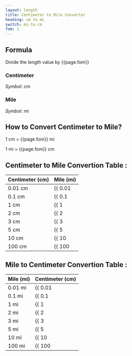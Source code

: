 ```yaml
---
layout: length
title: Centimeter to Mile Converter
heading: cm to mi
switch: mi-to-cm
fom: 1
---
```


## Formula
Divide the length value by {{page.fom}}

### Centimeter
*Symbol*: cm

### Mile
*Symbol*: mi

## How to Convert Centimeter to Mile?
1 cm = {{page.fom}} mi

1 mi = {{page.fom}} cm

## Centimeter to Mile Convertion Table :

| Centimeter (cm) | Mile (mi) |
| ---- | ---- |
| 0.01 cm | {{ 0.01 | divided_by: page.fom | round: 5 }} mi |
| 0.1 cm | {{ 0.1 | divided_by: page.fom | round: 5 }} mi |
| 1 cm | {{ 1 | divided_by: page.fom | round: 5 }} mi |
| 2 cm | {{ 2 | divided_by: page.fom | round: 5 }} mi |
| 3 cm | {{ 3 | divided_by: page.fom | round: 5 }} mi |
| 5 cm | {{ 5 | divided_by: page.fom | round: 5 }} mi |
| 10 cm | {{ 10 | divided_by: page.fom | round: 5 }} mi |
| 100 cm | {{ 100 | divided_by: page.fom | round: 5 }} mi |

## Mile to Centimeter Convertion Table :

| Mile (mi) | Centimeter (cm) |
| ---- | ---- |
| 0.01 mi | {{ 0.01 | times: page.fom | round: 5 }} cm |
| 0.1 mi | {{ 0.1 | times: page.fom | round: 5 }} cm |
| 1 mi | {{ 1 | times: page.fom | round: 5 }} cm |
| 2 mi | {{ 2 | times: page.fom | round: 5 }} cm |
| 3 mi | {{ 3 | times: page.fom | round: 5 }} cm |
| 5 mi | {{ 5 | times: page.fom | round: 5 }} cm |
| 10 mi | {{ 10 | times: page.fom | round: 5 }} cm |
| 100 mi | {{ 100 | times: page.fom | round: 5 }} cm |

<script>
selectInput[3].selected = true
selectOutput[9].selected = true
</script>
